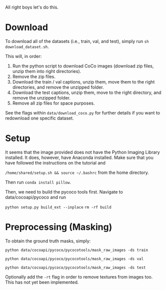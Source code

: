 All right boys let's do this.

# Download 

To download all of the datasets (i.e., train, val, and test), simply run `sh download_dataset.sh`. 

This will, in order:

1. Run the python script to download CoCo images (download zip files, unzip them into right directories).
2. Remove the zip files. 
3. Download the train / val captions, unzip them, move them to the right directories, and remove the unzipped folder. 
4. Download the test captions, unzip them, move to the right directory, and remove the unzipped folder. 
5. Remove all zip files for space purposes. 

See the flags within `data/download_coco.py` for further details if you want to redownload one specific dataset. 

# Setup

It seems that the image provided does not have the Python Imaging Library installed. It does, however, have Anaconda installed. Make sure that you have followed the instructions on the tutorial and 

`/home/shared/setup.sh && source ~/.bashrc` from the home directory. 

Then run `conda install pillow`. 

Then, we need to build the pycoco tools first. Navigate to data/cocoapi/pycoco and run 

`python setup.py build_ext --inplace`
`rm -rf build`

# Preprocessing (Masking)

To obtain the ground truth masks, simply:

`python data/cocoapi/pycoco/pycocotools/mask_raw_images -ds train` 

`python data/cocoapi/pycoco/pycocotools/mask_raw_images -ds val` 

`python data/cocoapi/pycoco/pycocotools/mask_raw_images -ds test` 


Optionally add the `-rt` flag in order to remove textures from images too. This has not yet been implemented. 

